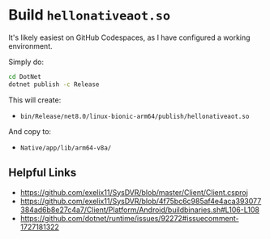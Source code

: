# Build `hellonativeaot.so`

It's likely easiest on GitHub Codespaces, as I have configured a working environment.

Simply do:

```sh
cd DotNet
dotnet publish -c Release
```

This will create:

* `bin/Release/net8.0/linux-bionic-arm64/publish/hellonativeaot.so`

And copy to:

* `Native/app/lib/arm64-v8a/`

## Helpful Links

* https://github.com/exelix11/SysDVR/blob/master/Client/Client.csproj
* https://github.com/exelix11/SysDVR/blob/4f75bc6c985af4e4aca393077384ad6b8e27c4a7/Client/Platform/Android/buildbinaries.sh#L106-L108
* https://github.com/dotnet/runtime/issues/92272#issuecomment-1727181322
